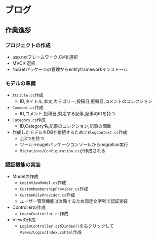 # ブログ

## 作業進捗
### プロジェクトの作成
- asp.netフレームワーク,C#を選択
- MVCを選択
- NuGetパッケージの管理からentityframeworkインストール

### モデルの準備
- `Atricle.cs`作成
    - ID,タイトル,本文,カテゴリー,投稿日,更新日,コメントのコレクション
- `Comment.cs`作成
    - ID,コメント,投稿日,対応する記事,記事のIDを持つ
- `Category.cs`作成
    - ID,Category名,記事のコレクション,記事の個数
- 作成したモデルをDBと接続するために`BlogContext.cs`作成
    - 上3つを持つ
    - ツール->nugetパッケージコンソールからmigration実行
    - `Migrations/Configuration.cs`が作成される

### 認証機能の実装
- Modelの作成
    - `LoginViewModel.cs`作成
    - `CustomMembershipProvider.cs`作成
    - `CustomRoleProvider.cs`作成
    - ユーザー管理機能は省略するため固定文字列で認証実装
- Controllerの作成
    - `LoginController.cs`作成
- Viewの作成
    - `LoginController.cs`の`Index()`を右クリックして`Views/Login/Index.cshtml`作成